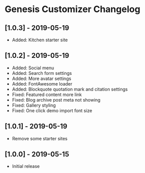 # Genesis Customizer Changelog

## [1.0.3] - 2019-05-19
* Added: Kitchen starter site

## [1.0.2] - 2019-05-19
* Added: Social menu
* Added: Search form settings
* Added: More avatar settings
* Added: FontAwesome loader
* Added: Blockquote quotation mark and citation settings
* Fixed: Featured content more link
* Fixed: Blog archive post meta not showing
* Fixed: Gallery styling
* Fixed: One click demo import font size

## [1.0.1] - 2019-05-19
* Remove some starter sites

## [1.0.0] - 2019-05-15
* Initial release
